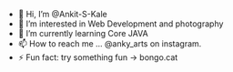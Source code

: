 - 👋 Hi, I’m @Ankit-S-Kale
- 👀 I’m interested in Web Development and photography
- 🌱 I’m currently learning Core JAVA
- 📫 How to reach me ... @anky_arts on instagram.
- ⚡ Fun fact: try something fun ->  bongo.cat

<!---
Ankit-S-Kale/Ankit-S-Kale is a ✨ special ✨ repository because its `README.md` (this file) appears on your GitHub profile.
You can click the Preview link to take a look at your changes.
--->
